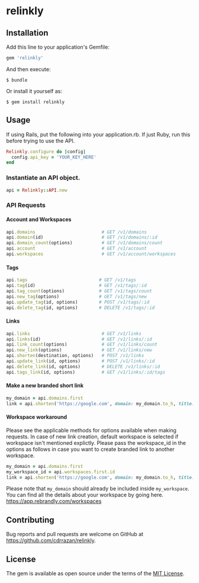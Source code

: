 # relinkly

## Installation

Add this line to your application's Gemfile:

```ruby
gem 'relinkly'
```

And then execute:

    $ bundle

Or install it yourself as:

    $ gem install relinkly

## Usage

If using Rails, put the following into your application.rb. If just Ruby,
run this before trying to use the API.

```ruby
Relinkly.configure do |config|
  config.api_key = 'YOUR_KEY_HERE'
end
```

### Instantiate an API object.

```ruby
api = Relinkly::API.new
```

### API Requests

#### Account and Workspaces
```ruby
api.domains                         # GET /v1/domains
api.domain(id)                      # GET /v1/domains/:id
api.domain_count(options)           # GET /v1/domains/count
api.account                         # GET /v1/account
api.workspaces                      # GET /v1/account/workspaces
```

#### Tags
```ruby
api.tags                           # GET /v1/tags
api.tag(id)                        # GET /v1/tags/:id
api.tag_count(options)             # GET /v1/tags/count
api.new_tag(options)               # GET /v1/tags/new
api.update_tag(id, options)        # POST /v1/tags/:id
api.delete_tag(id, options)        # DELETE /v1/tags/:id
```

#### Links
```ruby
api.links                           # GET /v1/links
api.links(id)                       # GET /v1/links/:id
api.link_count(options)             # GET /v1/links/count
api.new_link(options)               # GET /v1/links/new
api.shorten(destination, options)   # POST /v1/links
api.update_link(id, options)        # POST /v1/links/:id
api.delete_link(id, options)        # DELETE /v1/links/:id
api.tags_link(id, options)          # GET /v1/links/:id/tags
```

#### Make a new branded short link

```ruby
my_domain = api.domains.first
link = api.shorten('https://google.com', domain: my_domain.to_h, title: 'Google', description: 'Google Homepage')
```

#### Workspace workaround
Please see the applicable methods for options available when making requests. In case of new link creation, default workspace is selected if workspace isn't mentioned explictly.
Please pass the workspace_id in the options as follows in case you want to create branded link to another workspace.

```ruby
my_domain = api.domains.first
my_workspace_id = api.workspaces.first.id
link = api.shorten('https://google.com', domain: my_domain.to_h, title: 'Google', description: 'Google Homepage', workspace: my_workspace_id)
```

Please note that `my_domain` should already be included inside `my_workspace`. You can find all the details about your workspace by going here. https://app.rebrandly.com/workspaces


## Contributing

Bug reports and pull requests are welcome on GitHub at https://github.com/cdrrazan/relinkly.


## License

The gem is available as open source under the terms of the [MIT License](http://opensource.org/licenses/MIT).
